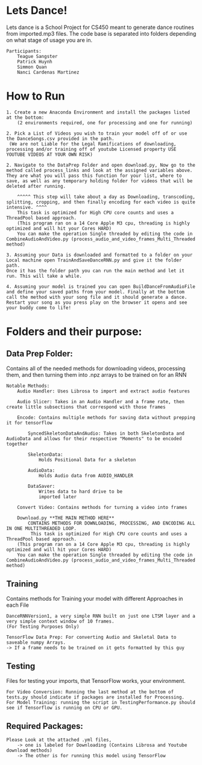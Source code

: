 
# Lets Dance!

Lets dance is a School Project for CS450 meant to generate dance routines from imported.mp3 files. The code base is separated into folders depending on what stage of usage you are in. 
    
    Participants:
        Teague Sangster
        Patrick Huynh
        Simmon Quan
        Nanci Cardenas Martinez



# How to Run
    1. Create a new Anaconda Environment and install the packages listed at the bottom: 
        (2 environments required, one for processing and one for running)

    2. Pick a List of Videos you wish to train your model off of or use the DanceSongs.csv provided in the path.
     (We are not Liable for the Legal Ramifications of downloading, processing and/or training off of youtube Licensed property USE YOUTUBE VIDEOS AT YOUR OWN RISK)

    2. Navigate to the DataPrep Folder and open download.py, Now go to the method called process_links and look at the assigned variables above. 
    They are what you will pass this function for your list, where to save, as well as any temporary holding folder for videos that will be deleted after running.

        ^^^^^ This step will take about a day as Downloading, transcoding, splitting, cropping, and then finally encoding for each video is quite intensive. ^^^^
        This task is optimized for High CPU core counts and uses a ThreadPool based approach. 
        (This program ran on a 14 Core Apple M3 cpu, threading is highly optimized and will hit your Cores HARD)
        You can make the operation Single threaded by editing the code in CombineAudioAndVideo.py (process_audio_and_video_frames_Multi_Threaded method)

    3. Assuming your Data is downloaded and formatted to a folder on your Local machine open TrainAndSaveDanceRNN.py and give it the folder path. 
    Once it has the folder path you can run the main method and let it run. This will take a while. 

    4. Assuming your model is trained you can open BuildDanceFromAudioFile and define your saved paths from your model. Finally at the bottom call the method with your song file and it should generate a dance.
    Restart your song as you press play on the browser it opens and see your buddy come to life!
    

# Folders and their purpose:
## Data Prep Folder: 
Contains all of the needed methods for downloading videos, processing them, and then turning them into .npz arrays to be trained on for an RNN

    Notable Methods:
        Audio Handler: Uses Librosa to import and extract audio features 

        Audio Slicer: Takes in an Audio Handler and a frame rate, then create little subsections that correspond with those frames

        Encode: Contains multiple methods for saving data without prepping it for tensorflow

            SyncedSkeletonDataAndAudio: Takes in both SkeletonData and AudioData and allows for their respective "Moments" to be encoded together

            SkeletonData:
                Holds Positional Data for a skeleton

            AudioData:
                Holds Audio data from AUDIO_HANDLER

            DataSaver:
                Writes data to hard drive to be 
                imported later 
        
        Convert Video: Contains methods for turning a video into frames

        Download.py **THE MAIN METHOD HERE** 
            CONTAINS METHODS FOR DOWNLOADING, PROCESSING, AND ENCODING ALL IN ONE MULTITHREADED LOOP. 
             This task is optimized for High CPU core counts and uses a ThreadPool based approach. 
        (This program ran on a 14 Core Apple M3 cpu, threading is highly optimized and will hit your Cores HARD)
        You can make the operation Single threaded by editing the code in CombineAudioAndVideo.py (process_audio_and_video_frames_Multi_Threaded method)





## Training 

Contains methods for Training your model with different Approaches in each File 
    
    DanceRNNVersion1, a very simple RNN built on just one LTSM layer and a very simple context window of 10 frames. 
    (For Testing Purposes Only)

    TensorFlow Data Prep: For converting Audio and Skeletal Data to saveable numpy Arrays. 
    -> If a frame needs to be trained on it gets formatted by this guy 

## Testing 
Files for testing your imports, that TensorFlow works, your environment. 
    
    For Video Conversion: Running the last method at the bottom of tests.py should indicate if packages are installed for Processing.
    For Model Training: running the script in TestingPerformance.py should see if Tensorflow is running on CPU or GPU. 



## Required Packages:

    Please Look at the attached .yml files, 
        -> one is labeled for Downloading (Contains Librosa and Youtube download methods)
        -> The other is for running this model using TensorFlow
    






